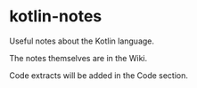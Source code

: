 # kotlin-notes
Useful notes about the Kotlin language.

The notes themselves are in the Wiki.

Code extracts will be added in the Code section.
